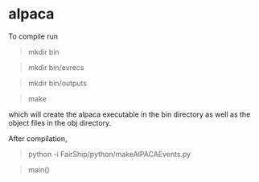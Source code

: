# alpaca
To compile  run
> mkdir bin

> mkdir bin/evrecs

> mkdir bin/outputs

> make

which will create the alpaca executable in the bin directory as well as the object files in the obj directory.

After compilation,
> python -i FairShip/python/makeAlPACAEvents.py

> main()
